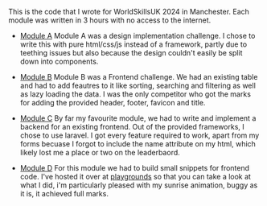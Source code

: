 This is the code that I wrote for WorldSkillsUK 2024 in Manchester. Each module was written in 3 hours with no access to the internet. 

- [Module A](/module-a)
Module A was a design implementation challenge. I chose to write this with pure html/css/js instead of a framework, partly due to teething issues but also because the design couldn't easily be split down into components.

- [Module B](/module-b)
Module B was a Frontend challenge. We had an existing table and had to add feautres to it like sorting, searching and filtering as well as lazy loading the data. I was the only competitor who got the marks for adding the provided header, footer, favicon and title.

- [Module C](/module-c) 
By far my favourite module, we had to write and implement a backend for an existing frontend. Out of the provided frameworks, I chose to use laravel. I got every feature required to work, apart from my forms becuase I forgot to include the name attribute on my html, which likely lost me a place or two on the leaderbaord.

- [Module D](/module-d)
For this module we had to build small snippets for frontend code. I've hosted it over at [playgrounds](https://playgrounds.sambot.dev) so that you can take a look at what I did, i'm particularly pleased with my sunrise animation, buggy as it is, it achieved full marks.
